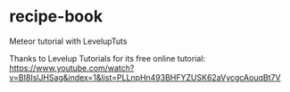 # recipe-book
Meteor tutorial with LevelupTuts

Thanks to Levelup Tutorials for its free online tutorial:</br>
https://www.youtube.com/watch?v=BI8IslJHSag&index=1&list=PLLnpHn493BHFYZUSK62aVycgcAouqBt7V</br>
